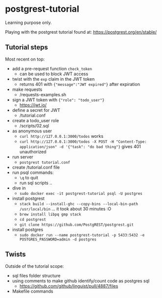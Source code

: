 # postgrest-tutorial

Learning purpose only.

Playing with the postgrest tutorial found at: https://postgrest.org/en/stable/

## Tutorial steps

Most recent on top:

- add a pre-request function `check_token`
  - can be used to block JWT access
- twist with the `exp` claim in the JWT token
  - returns 401 with `{"message":"JWT expired"}` after expiration
- make requests
  - /requests-examples.sh
- sign a JWT token with `{"role": "todo_user"}`
  - https://jwt.io/
- define a secret for JWT
  - /tutorial.conf
- create a todo_user role
  - /scripts/02.sql
- as anonymous user
  - `curl http://127.0.0.1:3000/todos` works
  - `curl http://127.0.0.1:3000/todos -X POST -H "Content-Type: application/json" -d '{"task": "do bad thing"}` gives 401 unauthorized
- run server
  - `postgrest tutorial.conf`
- create /tutorial.conf file
- run psql commands:
  - `\q` to quit
  - run sql scripts ..
- dive in
  - `sudo docker exec -it postgrest-tutorial psql -U postgres`
- install postgrest
  - `stack build --install-ghc --copy-bins --local-bin-path /usr/local/bin` ... it took about 30 minutes :O
  - `brew install libpq gmp stack`
  - `cd postgrest`
  - `git clone https://github.com/PostgREST/postgrest.git`
- install postgres
  - `sudo docker run --name postgrest-tutorial -p 5433:5432 -e POSTGRES_PASSWORD=admin -d postgres`

## Twists

Outside of the tutorial scope:

- sql files folder structure
- using comments to make github identify/count code as postgres sql
  - https://github.com/github/linguist/pull/4887/files
- Makefile commands
